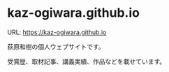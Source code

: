 # kaz-ogiwara.github.io

URL: https://kaz-ogiwara.github.io

荻原和樹の個人ウェブサイトです。

受賞歴、取材記事、講義実績、作品などを載せています。


